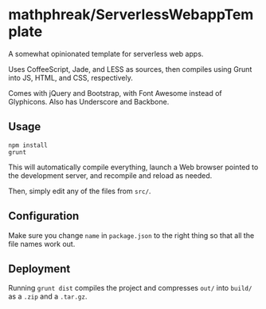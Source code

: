 mathphreak/ServerlessWebappTemplate
===================================

A somewhat opinionated template for serverless web apps.

Uses CoffeeScript, Jade, and LESS as sources, then compiles using Grunt into JS, HTML, and CSS, respectively.

Comes with jQuery and Bootstrap, with Font Awesome instead of Glyphicons.
Also has Underscore and Backbone.

Usage
-----

    npm install
    grunt

This will automatically compile everything, launch a Web browser pointed to the development server, and recompile and reload as needed.

Then, simply edit any of the files from `src/`.

Configuration
-------------

Make sure you change `name` in `package.json` to the right thing so that all the file names work out.

Deployment
----------

Running `grunt dist` compiles the project and compresses `out/` into `build/` as a `.zip` and a `.tar.gz`.
